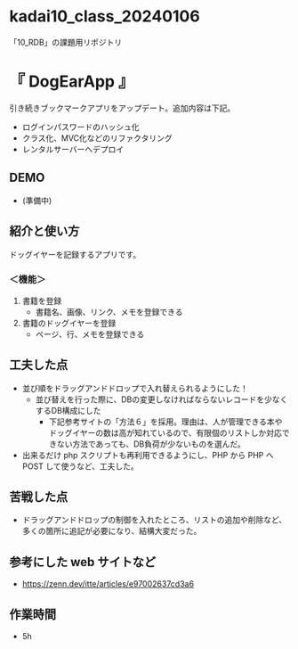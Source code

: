 # kadai10_class_20240106
「10_RDB」の課題用リポジトリ

# 『 DogEarApp 』
引き続きブックマークアプリをアップデート。追加内容は下記。
- ログインパスワードのハッシュ化
- クラス化、MVC化などのリファクタリング
- レンタルサーバーへデプロイ

## DEMO
- (準備中)

## 紹介と使い方
ドッグイヤーを記録するアプリです。

### ＜機能＞
1. 書籍を登録
   - 書籍名、画像、リンク、メモを登録できる
2. 書籍のドッグイヤーを登録
   - ページ、行、メモを登録できる

## 工夫した点
- 並び順をドラッグアンドドロップで入れ替えられるようにした！
  - 並び替えを行った際に、DBの変更しなければならないレコードを少なくするDB構成にした
    - 下記参考サイトの「方法６」を採用。理由は、人が管理できる本やドッグイヤーの数は高が知れているので、有限個のリストしか対応できない方法であっても、DB負荷が少ないものを選んだ。
- 出来るだけ php スクリプトも再利用できるようにし、PHP から PHP へ POST して使うなど、工夫した。

## 苦戦した点
- ドラッグアンドドロップの制御を入れたところ、リストの追加や削除など、多くの箇所に追記が必要になり、結構大変だった。

## 参考にした web サイトなど
- https://zenn.dev/itte/articles/e97002637cd3a6

## 作業時間
- 5h